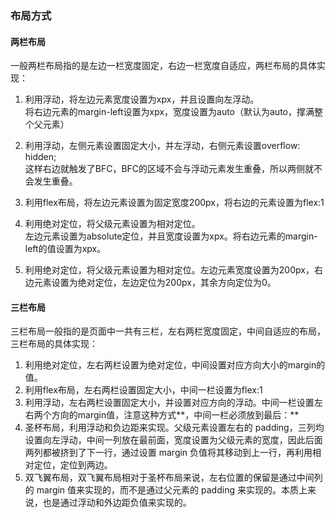 ### 布局方式 ###  
#### 两栏布局 ####  
一般两栏布局指的是左边一栏宽度固定，右边一栏宽度自适应，两栏布局的具体实现：  

1. 利用浮动，将左边元素宽度设置为xpx，并且设置向左浮动。  
将右边元素的margin-left设置为xpx，宽度设置为auto（默认为auto，撑满整个父元素）  

2. 利用浮动，左侧元素设置固定大小，并左浮动，右侧元素设置overflow: hidden;   
这样右边就触发了BFC，BFC的区域不会与浮动元素发生重叠，所以两侧就不会发生重叠。  

3. 利用flex布局，将左边元素设置为固定宽度200px，将右边的元素设置为flex:1  

4. 利用绝对定位，将父级元素设置为相对定位。  
   左边元素设置为absolute定位，并且宽度设置为xpx。将右边元素的margin-left的值设置为xpx。  

5. 利用绝对定位，将父级元素设置为相对定位。左边元素宽度设置为200px，右边元素设置为绝对定位，左边定位为200px，其余方向定位为0。  

#### 三栏布局 ####  

三栏布局一般指的是页面中一共有三栏，左右两栏宽度固定，中间自适应的布局，三栏布局的具体实现：  

1.  利用绝对定位，左右两栏设置为绝对定位，中间设置对应方向大小的margin的值。  
2.  利用flex布局，左右两栏设置固定大小，中间一栏设置为flex:1  
3.  利用浮动，左右两栏设置固定大小，并设置对应方向的浮动。中间一栏设置左右两个方向的margin值，注意这种方式**，中间一栏必须放到最后：**  
4.  圣杯布局，利用浮动和负边距来实现。父级元素设置左右的 padding，三列均设置向左浮动，中间一列放在最前面，宽度设置为父级元素的宽度，因此后面两列都被挤到了下一行，通过设置 margin 负值将其移动到上一行，再利用相对定位，定位到两边。  
5.  双飞翼布局，双飞翼布局相对于圣杯布局来说，左右位置的保留是通过中间列的 margin 值来实现的，而不是通过父元素的 padding 来实现的。本质上来说，也是通过浮动和外边距负值来实现的。  